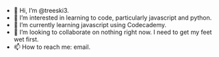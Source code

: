- 👋 Hi, I’m @treeski3.
- 👀 I’m interested in learning to code, particularly javascript and python.
- 🌱 I’m currently learning javascript using Codecademy.
- 💞️ I’m looking to collaborate on nothing right now.  I need to get my feet wet first.
- 📫 How to reach me: email.

<!---
treeski3/treeski3 is a ✨ special ✨ repository because its `README.md` (this file) appears on your GitHub profile.
You can click the Preview link to take a look at your changes.
--->
